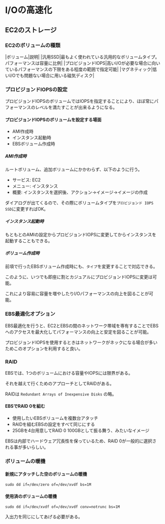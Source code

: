 # I/Oの高速化

## EC2のストレージ

### EC2のボリュームの種類

|ボリューム|説明|
|汎用SSD|最もよく使われている汎用的なボリュームタイプ。パフォーマンスは容量に比例|
|プロビジョンドIOPS|高いI/Oが必要な場合に向いているパフォーマンスの下限をある程度の範囲で指定可能|
|マグネティック|低いI/Oでも問題ない場合に用いる磁気ディスク|

### プロビジョンドIOPSの設定

プロビジョンドIOPSのボリュームではIOPSを指定することにより、ほぼ常にパフォーマンスのレベルを満たすことが出来るようになる。

#### プロビジョンドIOPSのボリュームを設定する場面

* AMI作成時
* インスタンス起動時
* EBSボリューム作成時

##### AMI作成時

ルートボリューム、追加ボリュームにかかわらず、以下のように行う。

* サービス: EC2
* メニュー: インスタンス
* 概要: インスタンスを選択後、アクション→イメージ→イメージの作成

ダイアログが出てくるので、その際にボリュームタイプを`プロビジョンド IOPS SSD`に変更すればOK。

##### インスタンス起動時

もともとのAMIの設定からプロビジョンドIOPSに変更してからインスタンスを起動することもできる。

##### ボリューム作成時

前項で行ったEBSボリューム作成時にも、`タイプ`を変更することで対応できる。

このように、いつでも即座に割とカジュアルにプロビジョンドIOPSに変更は可能。

これにより容易に容量を増やしたりI/Oパフォーマンスの向上を図ることが可能。

### EBS最適化オプション

EBS最適化を行うと、EC2とEBSの間のネットワーク帯域を専有することでEBSへのアクセスを最大化してパフォーマンスの向上と安定を図ることが可能。

プロビジョンドIOPSを使用するときはネットワークがネックになる場合が多いためこのオプションを利用すると良い。

### RAID

EBSでは、1つのボリュームにおける容量やIOPSには限界がある。

それを越えて行くためのアプローチとしてRAIDがある。

RAIDは `Redundant Arrays of Inexpensive Disks` の略。

#### EBSでRAID 0を組む

* 使用したいEBSボリュームを複数台アタッチ
* RAIDを組むEBSの設定をすべて同じにする
* 25GBを4台用意してRAID 0 100GBとして振る舞う、みたいなイメージ

EBSは内部でハードウェア冗長性を保っているため、RAID 0が一般的に選択される事が多いらしい。

### ボリュームの暖機

#### 新規にアタッチした空のボリュームの暖機

```
sudo dd if=/dev/zero of=/dev/xvdf bs=1M
```

#### 使用済のボリュームの暖機

```
sudo dd if=/dev/xvdf of=/dev/xvdf conv=notrunc bs=1M
```

入出力を同じにしてあげる必要がある。
